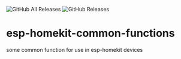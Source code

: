 ![GitHub All Releases](https://img.shields.io/github/downloads/maccoylton/esp-homekit-common-functions/total) 
![GitHub Releases](https://img.shields.io/github/downloads/maccoylton/esp-homekit-common-functions/latest/total)

# esp-homekit-common-functions
some common function for use in esp-homekit devices
